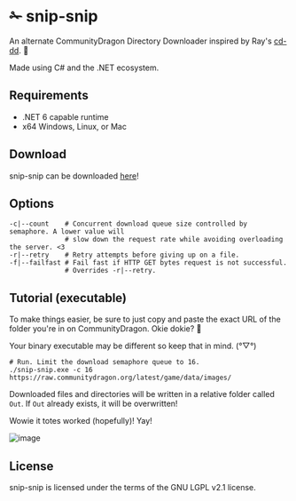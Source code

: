 # ✁ snip-snip

An alternate CommunityDragon Directory Downloader inspired by Ray's [cd-dd](https://github.com/Hi-Ray/cd-dd/). 💜

Made using C# and the .NET ecosystem.

## Requirements
- .NET 6 capable runtime
- x64 Windows, Linux, or Mac

## Download
snip-snip can be downloaded [here](https://github.com/BlossomiShymae/snip-snip/releases)!

## Options
```shell
-c|--count    # Concurrent download queue size controlled by semaphore. A lower value will 
              # slow down the request rate while avoiding overloading the server. <3
-r|--retry    # Retry attempts before giving up on a file.
-f|--failfast # Fail fast if HTTP GET bytes request is not successful. 
              # Overrides -r|--retry.
```

## Tutorial (executable)
To make things easier, be sure to just copy and paste the exact URL of the folder you're in on CommunityDragon. Okie dokie?  :green_heart:

Your binary executable may be different so keep that in mind. (°▽°)
```shell
# Run. Limit the download semaphore queue to 16.
./snip-snip.exe -c 16 https://raw.communitydragon.org/latest/game/data/images/
```
Downloaded files and directories will be written in a relative folder called `Out`. If `Out` already exists, it will be overwritten!

Wowie it totes worked (hopefully)! Yay!

![image](https://user-images.githubusercontent.com/87099578/227379900-eefcc844-553b-4f66-8f46-889935270e5a.png)

## License
snip-snip is licensed under the terms of the GNU LGPL v2.1 license.
